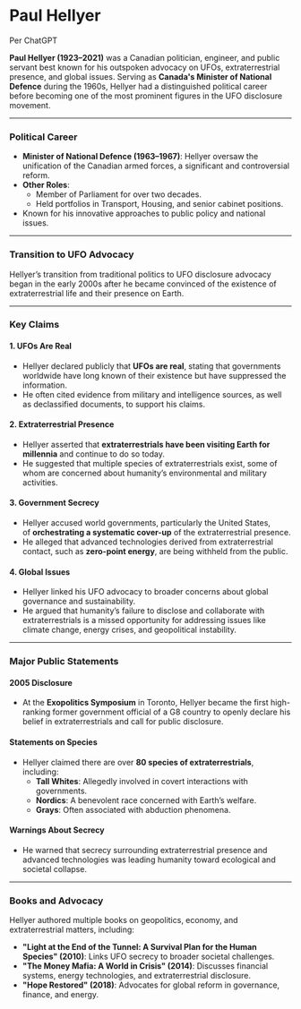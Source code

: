 # Paul Hellyer

Per ChatGPT

**Paul Hellyer (1923–2021)** was a Canadian politician, engineer, and public servant best known for his outspoken advocacy on UFOs, extraterrestrial presence, and global issues. Serving as **Canada's Minister of National Defence** during the 1960s, Hellyer had a distinguished political career before becoming one of the most prominent figures in the UFO disclosure movement.

---

### **Political Career**

- **Minister of National Defence (1963–1967)**: Hellyer oversaw the unification of the Canadian armed forces, a significant and controversial reform.
- **Other Roles**:
    - Member of Parliament for over two decades.
    - Held portfolios in Transport, Housing, and senior cabinet positions.
- Known for his innovative approaches to public policy and national issues.

---

### **Transition to UFO Advocacy**

Hellyer’s transition from traditional politics to UFO disclosure advocacy began in the early 2000s after he became convinced of the existence of extraterrestrial life and their presence on Earth.

---

### **Key Claims**

#### **1. UFOs Are Real**

- Hellyer declared publicly that **UFOs are real**, stating that governments worldwide have long known of their existence but have suppressed the information.
- He often cited evidence from military and intelligence sources, as well as declassified documents, to support his claims.

#### **2. Extraterrestrial Presence**

- Hellyer asserted that **extraterrestrials have been visiting Earth for millennia** and continue to do so today.
- He suggested that multiple species of extraterrestrials exist, some of whom are concerned about humanity’s environmental and military activities.

#### **3. Government Secrecy**

- Hellyer accused world governments, particularly the United States, of **orchestrating a systematic cover-up** of the extraterrestrial presence.
- He alleged that advanced technologies derived from extraterrestrial contact, such as **zero-point energy**, are being withheld from the public.

#### **4. Global Issues**

- Hellyer linked his UFO advocacy to broader concerns about global governance and sustainability.
- He argued that humanity’s failure to disclose and collaborate with extraterrestrials is a missed opportunity for addressing issues like climate change, energy crises, and geopolitical instability.

---

### **Major Public Statements**

#### **2005 Disclosure**

- At the **Exopolitics Symposium** in Toronto, Hellyer became the first high-ranking former government official of a G8 country to openly declare his belief in extraterrestrials and call for public disclosure.

#### **Statements on Species**

- Hellyer claimed there are over **80 species of extraterrestrials**, including:
    - **Tall Whites**: Allegedly involved in covert interactions with governments.
    - **Nordics**: A benevolent race concerned with Earth’s welfare.
    - **Grays**: Often associated with abduction phenomena.

#### **Warnings About Secrecy**

- He warned that secrecy surrounding extraterrestrial presence and advanced technologies was leading humanity toward ecological and societal collapse.

---

### **Books and Advocacy**

Hellyer authored multiple books on geopolitics, economy, and extraterrestrial matters, including:

- **"Light at the End of the Tunnel: A Survival Plan for the Human Species" (2010)**: Links UFO secrecy to broader societal challenges.
- **"The Money Mafia: A World in Crisis" (2014)**: Discusses financial systems, energy technologies, and extraterrestrial disclosure.
- **"Hope Restored" (2018)**: Advocates for global reform in governance, finance, and energy.